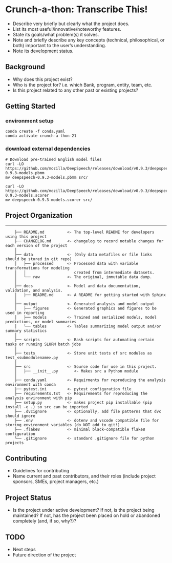 # Crunch-a-thon: Transcribe This!

- Describe very briefly but clearly what the project does.
- List its most useful/innovative/noteworthy features.
- State its goals/what problem(s) it solves.
- Note and briefly describe any key concepts (technical, philosophical, or both) important to the user’s understanding.
- Note its development status.

## Background

- Why does this project exist?
- Who is the project for? i.e. which Bank, program, entity, team, etc.
- Is this project related to any other past or existing projects?

## Getting Started

### environment setup

```
conda create -f conda.yaml
conda activate crunch-a-thon-21
```

### download external dependencies

```
# Download pre-trained English model files
curl -LO https://github.com/mozilla/DeepSpeech/releases/download/v0.9.3/deepspeech-0.9.3-models.pbmm
mv deepspeech-0.9.3-models.pbmm src/

curl -LO https://github.com/mozilla/DeepSpeech/releases/download/v0.9.3/deepspeech-0.9.3-models.scorer
mv deepspeech-0.9.3-models.scorer src/
```



## Project Organization
--------------------

``` .
    ├── README.md          <- The top-level README for developers using this project
    ├── CHANGELOG.md       <- changelog to record notable changes for each version of the project
    │
    ├── data               <- (Only data metafiles or file links should be stored in git repo)
    │   ├── processed      <- Processed data with variable transformations for modeling
    │   │                     created from intermediate datasets.
    │   └── raw            <- The original, immutable data dump.
    │
    ├── docs               <- Model and data documentation, validation, and analysis.
    │   ├── README.md      <- A README for getting started with Sphinx
    │
    ├── output             <- Generated analysis and model output
    │   ├── figures        <- Generated graphics and figures to be used in reporting
    │   ├── models         <- Trained and serialized models, model predictions, or model summaries
    │   └── tables         <- Tables summarizing model output and/or summary statistics
    │
    ├── scripts            <- Bash scripts for automating certain tasks or running SLURM batch jobs
    │
    ├── tests              <- Store unit tests of src modules as test_<submodulename>.py
    │
    ├── src                <- Source code for use in this project.
    │   ├── __init__.py       <- Makes src a Python module
    │
    ├── conda.yaml         <- Requirments for reproducing the analysis environment with conda
    ├── pytest.ini         <- pytest configuration file
    ├── requirements.txt   <- Requirements for reproducing the analysis environment with pip
    ├── setup.py           <- makes project pip installable (pip install -e .) so src can be imported
    ├── .dvcignore         <- optionally, add file patterns that dvc should ignore
    ├── .env               <- dotenv and vscode compatible file for storing environment variables (do NOT add to git!)
    ├── .flake8            <- minimal black-compatible flake8 configuration
    └── .gitignore         <- standard .gitignore file for python projects
```


## Contributing

- Guidelines for contributing 
- Name current and past contributors, and their roles (include project sponsors, SMEs, project managers, etc.)

## Project Status

- Is the project under active development? If not, is the project being maintained? If not, has the project been placed on hold or abandoned completely
  (and, if so, why?)?

## TODO

- Next steps
- Future direction of the project
